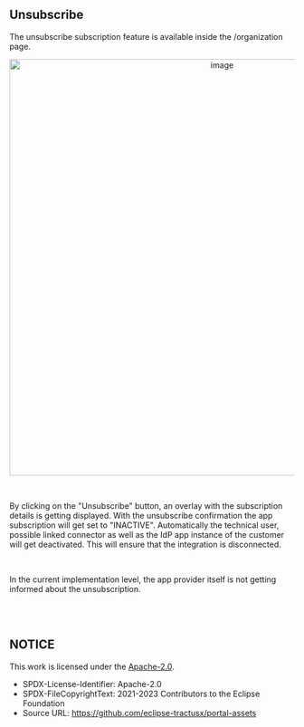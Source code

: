 ## Unsubscribe

The unsubscribe subscription feature is available inside the /organization page.

<p align="center">
<img width="736" alt="image" src="https://github.com/catenax-ng/tx-portal-assets/assets/94133633/c88ee9b3-f453-4dd2-b5f8-0dd1ce9c3a97">
</p>

<br>

By clicking on the "Unsubscribe" button, an overlay with the subscription details is getting displayed.
With the unsubscribe confirmation the app subscription will get set to "INACTIVE". Automatically the technical user, possible linked connector as well as the IdP app instance of the customer will get deactivated. This will ensure that the integration is disconnected.

<br>

In the current implementation level, the app provider itself is not getting informed about the unsubscription.

<br>
<br>

## NOTICE

This work is licensed under the [Apache-2.0](https://www.apache.org/licenses/LICENSE-2.0).

- SPDX-License-Identifier: Apache-2.0
- SPDX-FileCopyrightText: 2021-2023 Contributors to the Eclipse Foundation
- Source URL: https://github.com/eclipse-tractusx/portal-assets
